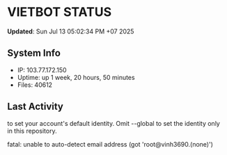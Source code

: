 # VIETBOT STATUS
**Updated**: Sun Jul 13 05:02:34 PM +07 2025

## System Info
- IP: 103.77.172.150
- Uptime: up 1 week, 20 hours, 50 minutes
- Files: 40612

## Last Activity

to set your account's default identity.
Omit --global to set the identity only in this repository.

fatal: unable to auto-detect email address (got 'root@vinh3690.(none)')
